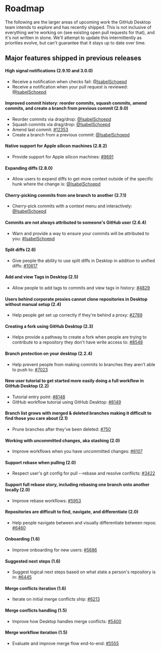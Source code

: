 # Roadmap

The following are the larger areas of upcoming work the GitHub Desktop team intends to explore and has recently shipped. This is not inclusive of everything we're working on (see existing open pull requests for that), and it's not written in stone. We'll attempt to update this intermittently as priorities evolve, but can't guarantee that it stays up to date over time.

## Major features shipped in previous releases

#### High signal notifications (2.9.10 and 3.0.0)

- Receive a notification when checks fail: [@IsabelSchoepd](https://github.com/desktop/desktop/pull/14175)
- Receive a notification when your pull request is reviewed: [@IsabelSchoepd](https://github.com/desktop/desktop/pull/14175)

#### Improved commit history: reorder commits, squash commits, amend commits, and create a branch from previous commit (2.9.0)

- Reorder commits via drag/drop: [@IsabelSchoepd](https://github.com/desktop/desktop/pull/12384)
- Squash commits via drag/drop: [@IsabelSchoepd](https://github.com/desktop/desktop/pull/12235)
- Amend last commit: [#12353](https://github.com/desktop/desktop/pull/12353)
- Create a branch from a previous commit: [@IsabelSchoepd](https://github.com/desktop/desktop/pull/12160)

#### Native support for Apple silicon machines (2.8.2)

- Provide support for Apple silicon machines: [#9691](https://github.com/desktop/desktop/pull/9691)

#### Expanding diffs (2.8.0)

- Allow users to expand diffs to get more context outside of the specific hunk where the change is: [@IsabelSchoepd](https://github.com/IsabelSchoepd/desktop/)

#### Cherry-picking commits from one branch to another (2.7.1)

- Cherry-pick commits with a context menu and interactively: [@IsabelSchoepd](https://github.com/IsabelSchoepd/desktop)

#### Commits are not always attributed to someone's GitHub user (2.6.4)

- Warn and provide a way to ensure your commits will be attributed to you: [#IsabelSchoepd](https://github.com/IsabelSchoepd/desktop/)

#### Split diffs (2.6)

- Give people the ability to use split diffs in Desktop in addition to unified diffs: [#10617](https://github.com/desktop/desktop/issues/10617)

#### Add and view Tags in Desktop (2.5)

- Allow people to add tags to commits and view tags in history: [#4829](https://github.com/IsabelSchoepd/desktop/)

#### Users behind corporate proxies cannot clone repositories in Desktop without manual setup (2.4)

- Help people get set up correctly if they're behind a proxy: [#2789](https://github.com/desktop/desktop/issues/2789)

#### Creating a fork using GitHub Desktop (2.3)

- Helps provide a pathway to create a fork when people are trying to contribute to a repository they don't have write access to: [#8548](https://github.com/desktop/desktop/issues/8548)

#### Branch protection on your desktop (2.2.4)

- Help prevent people from making commits to branches they aren't able to push to: [#7023](https://github.com/desktop/desktop/issues/7023)

#### New user tutorial to get started more easily doing a full workflow in GitHub Desktop (2.2)

- Tutorial entry point: [#8148](https://github.com/desktop/desktop/issues/8148)
- GitHub workflow tutorial using GitHub Desktop: [#8149](https://github.com/desktop/desktop/issues/8149)

#### Branch list grows with merged & deleted branches making it difficult to find those you care about (2.1)

- Prune branches after they've been deleted: [#750](https://github.com/desktop/desktop/issues/750)

#### Working with uncommitted changes, aka stashing (2.0)

- Improve workflows when you have uncommitted changes: [#6107](https://github.com/desktop/desktop/issues/6107)

#### Support rebase when pulling (2.0)

- Respect user's git config for pull --rebase and resolve conflicts: [#3422](https://github.com/desktop/desktop/issues/3422)

#### Support full rebase story, including rebasing one branch onto another locally (2.0)

- Improve rebase workflows: [#5953](https://github.com/desktop/desktop/issues/5953)

#### Repositories are difficult to find, navigate, and differentiate (2.0)

- Help people navigate between and visually differentiate between repos: [#6460](https://github.com/desktop/desktop/issues/6460)

#### Onboarding (1.6)
  
- Improve onboarding for new users: [#5686](https://github.com/desktop/desktop/issues/5686)

#### Suggested next steps (1.6)

- Suggest logical next steps based on what state a person's repository is in: [#6445](https://github.com/desktop/desktop/pull/6445)

#### Merge conflicts iteration (1.6)

- Iterate on initial merge conflicts ship: [#6213](https://github.com/desktop/desktop/issues/6213)
  
#### Merge conflicts handling (1.5)

- Improve how Desktop handles merge conflicts: [#5400](https://github.com/desktop/desktop/issues/5400)
  
#### Merge workflow iteration (1.5)

- Evaluate and improve merge flow end-to-end: [#5555](https://github.com/desktop/desktop/issues/5555)
